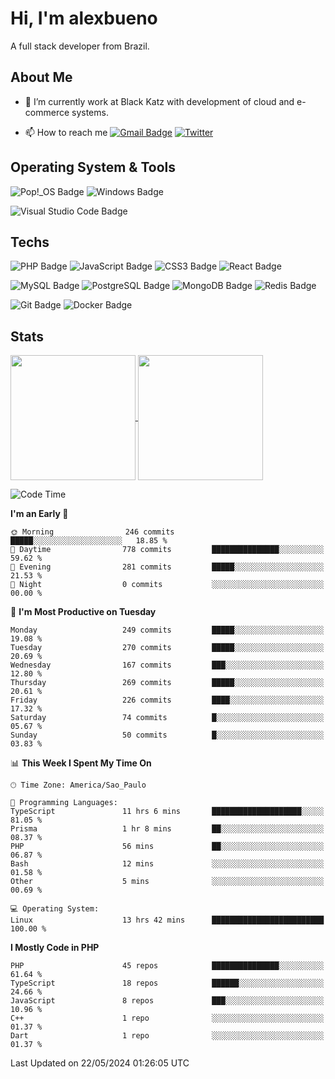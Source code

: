 # Hi, I'm alexbueno

A full stack developer from Brazil.

## About Me

- 🌱 I’m currently work at Black Katz with development of cloud and e-commerce systems.

- 📫 How to reach me [![Gmail Badge](https://img.shields.io/badge/-gmail-c14438?style=for-the-badge&logo=Gmail&logoColor=ffffff)](mailto:alexsandrofbueno@gmail.com) [![Twitter](https://img.shields.io/badge/twitter-1DA1F2.svg?style=for-the-badge&logo=twitter&logoColor=ffffff)](https://twitter.com/Alex_Bueno_7)

## Operating System & Tools

![Pop!_OS Badge](https://img.shields.io/badge/Pop!__OS-48B9C7?logo=popos&logoColor=fff&style=flat)
![Windows Badge](https://img.shields.io/badge/Windows-0078D6?logo=windows&logoColor=fff&style=flat)

![Visual Studio Code Badge](https://img.shields.io/badge/Visual%20Studio%20Code-007ACC?logo=visualstudiocode&logoColor=fff&style=flat)

## Techs

![PHP Badge](https://img.shields.io/badge/PHP-777BB4?logo=php&logoColor=fff&style=flat)
![JavaScript Badge](https://img.shields.io/badge/JavaScript-F7DF1E?logo=javascript&logoColor=000&style=flat)
![CSS3 Badge](https://img.shields.io/badge/CSS3-1572B6?logo=css3&logoColor=fff&style=flat)
![React Badge](https://img.shields.io/badge/React-61DAFB?logo=react&logoColor=000&style=flat)

![MySQL Badge](https://img.shields.io/badge/MySQL-4479A1?logo=mysql&logoColor=fff&style=flat)
![PostgreSQL Badge](https://img.shields.io/badge/PostgreSQL-4169E1?logo=postgresql&logoColor=fff&style=flat)
![MongoDB Badge](https://img.shields.io/badge/MongoDB-47A248?logo=mongodb&logoColor=fff&style=flat)
![Redis Badge](https://img.shields.io/badge/Redis-DC382D?logo=redis&logoColor=fff&style=flat)

![Git Badge](https://img.shields.io/badge/Git-F05032?logo=git&logoColor=fff&style=flat)
![Docker Badge](https://img.shields.io/badge/Docker-2496ED?logo=docker&logoColor=fff&style=flat)


## Stats

<a href="https://github.com/anuraghazra/github-readme-stats">
  <img height=200 align="center" src="https://github-readme-stats.vercel.app/api?username=alexbueno7&theme=dark" />
</a>
<a href="https://github.com/anuraghazra/convoychat">
  <img height=200 align="center" src="https://github-readme-stats.vercel.app/api/top-langs?username=alexbueno7&layout=compact&langs_count=8&card_width=320&theme=dark" />
</a>

<!--START_SECTION:waka-->
![Code Time](http://img.shields.io/badge/Code%20Time-966%20hrs%2046%20mins-blue)

**I'm an Early 🐤** 

```text
🌞 Morning                246 commits         █████░░░░░░░░░░░░░░░░░░░░   18.85 % 
🌆 Daytime                778 commits         ███████████████░░░░░░░░░░   59.62 % 
🌃 Evening                281 commits         █████░░░░░░░░░░░░░░░░░░░░   21.53 % 
🌙 Night                  0 commits           ░░░░░░░░░░░░░░░░░░░░░░░░░   00.00 % 
```
📅 **I'm Most Productive on Tuesday** 

```text
Monday                   249 commits         █████░░░░░░░░░░░░░░░░░░░░   19.08 % 
Tuesday                  270 commits         █████░░░░░░░░░░░░░░░░░░░░   20.69 % 
Wednesday                167 commits         ███░░░░░░░░░░░░░░░░░░░░░░   12.80 % 
Thursday                 269 commits         █████░░░░░░░░░░░░░░░░░░░░   20.61 % 
Friday                   226 commits         ████░░░░░░░░░░░░░░░░░░░░░   17.32 % 
Saturday                 74 commits          █░░░░░░░░░░░░░░░░░░░░░░░░   05.67 % 
Sunday                   50 commits          █░░░░░░░░░░░░░░░░░░░░░░░░   03.83 % 
```


📊 **This Week I Spent My Time On** 

```text
🕑︎ Time Zone: America/Sao_Paulo

💬 Programming Languages: 
TypeScript               11 hrs 6 mins       ████████████████████░░░░░   81.05 % 
Prisma                   1 hr 8 mins         ██░░░░░░░░░░░░░░░░░░░░░░░   08.37 % 
PHP                      56 mins             ██░░░░░░░░░░░░░░░░░░░░░░░   06.87 % 
Bash                     12 mins             ░░░░░░░░░░░░░░░░░░░░░░░░░   01.58 % 
Other                    5 mins              ░░░░░░░░░░░░░░░░░░░░░░░░░   00.69 % 

💻 Operating System: 
Linux                    13 hrs 42 mins      █████████████████████████   100.00 % 
```

**I Mostly Code in PHP** 

```text
PHP                      45 repos            ███████████████░░░░░░░░░░   61.64 % 
TypeScript               18 repos            ██████░░░░░░░░░░░░░░░░░░░   24.66 % 
JavaScript               8 repos             ███░░░░░░░░░░░░░░░░░░░░░░   10.96 % 
C++                      1 repo              ░░░░░░░░░░░░░░░░░░░░░░░░░   01.37 % 
Dart                     1 repo              ░░░░░░░░░░░░░░░░░░░░░░░░░   01.37 % 
```




 Last Updated on 22/05/2024 01:26:05 UTC
<!--END_SECTION:waka-->
